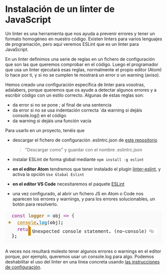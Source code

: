 # Instalación de un linter de JavaScript

Un linter es una herramienta que nos ayuda a prevenir errores y tener un formato homogéneo en nuestro código. Existen linters para varios lenguajes de programación, pero aquí veremos ESLint que es un linter para JavaScript.

En un linter definimos una serie de reglas en un fichero de configuración que son las que queremos comprobar en el código. Luego el programador que usa un linter ejecutará esas reglas, normalmente el propio editor (Atom) lo hace por ti, y si no se cumplen te mostrará un error o un warning (aviso).

Hemos creado una configuración específica de linter para vosotras, adalabers, porque queremos que os ayude a detectar algunos errores y a escribir código con un estilo correcto. Algunas de estas reglas son:

- da error si no se pone ; al final de una sentencia
- da error si no se usa indentación correcta
´da warning si dejáis console.log() en el código
- da warning si dejáis una función vacía

Para usarlo en un proyecto, tenéis que

- descargar el fichero de configuración .eslintrc.json de [este repositorio](https://raw.githubusercontent.com/Adalab/Adalab-web-starter-kit/master/.eslintrc.json)

	> "Descargar como" y guardar con el nombre .eslintrc.json


- instalar ESLint de forma global mediante `npm install -g eslint`

- **en el editor Atom** tendremos que tener instalado el plugin [linter-eslint](https://atom.io/packages/linter-eslint), y activa la opción `Use Global Eslint`
- **en el editor VS Code** necesitaremos el paquete [ESLint
](https://marketplace.visualstudio.com/items?itemName=dbaeumer.vscode-eslint)
- una vez configurado, al abrir un fichero JS en Atom o Code nos aparecen los errores y warnings, y para los errores solucionables, un botón para resolverlo.

![Linter Atom](../sprint_2/assets/images/2-10/linter-atom.png)

A veces nos resultará molesto tener algunos errores o warnings en el editor porque, por ejemplo, queremos usar un console.log para algo. Podemos deshabilitar el uso del linter en una línea concreta usando [las instrucciones de configuración](https://eslint.org/docs/user-guide/configuring).
